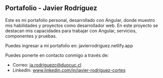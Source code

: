 ## Portafolio - Javier Rodríguez
Este es mi portafolio personal, desarrollado con Angular, 
donde muestro mis habilidades y proyectos como desarrollador web. 
En este proyecto se destacan mis capacidades para trabajar con Angular, servicios, componentes y pruebas.

Puedes ingresar a mi portafolio en: javierrodriguez.netlify.app

Puedes ponerte en contacto conmigo a través de:
- Correo: ja.rodriguezc@duocuc.cl
- LinkedIn: www.linkedin.com/in/javier-rodríguez-cortes
